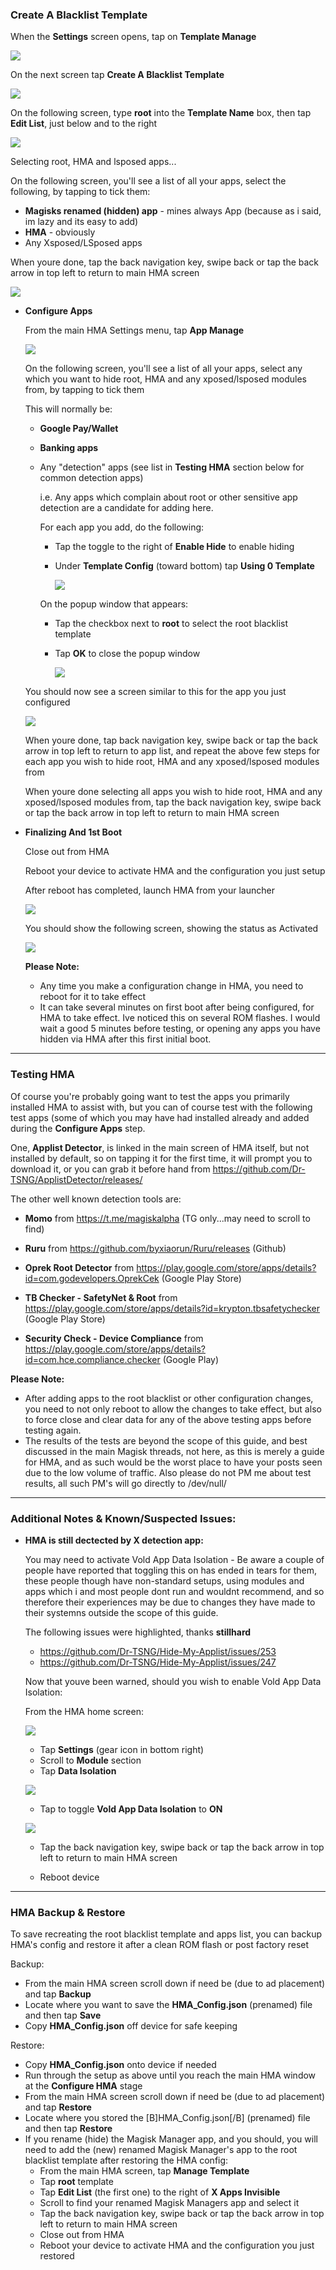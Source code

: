 ### Create A Blacklist Template

   When the **Settings** screen opens, tap on **Template Manage**

   ![](image/HMA9.jpg?raw=true)

   On the next screen tap **Create A Blacklist Template**

   ![](image/HMA10.jpg?raw=true)

   On the following screen, type **root** into the **Template Name** box, then tap **Edit List**, just below and to the right

   ![](image/HMA11.jpg?raw=true)


   Selecting root, HMA and lsposed apps...

   On the following screen, you'll see a list of all your apps, select the following, by tapping to tick them:

   - **Magisks renamed (hidden) app** - mines always App (because as i said, im lazy and its easy to add)
   - **HMA** - obviously
   - Any Xsposed/LSposed apps


   When youre done, tap the back navigation key, swipe back or tap the back arrow in top left to return to main HMA screen

   ![](image/HMA12.jpg?raw=true)



- **Configure Apps**

   From the main HMA Settings menu, tap **App Manage**

   ![](image/HMA13.jpg?raw=true)

   On the following screen, you'll see a list of all your apps, select any which you want to hide root, HMA and any xposed/lsposed modules from, by tapping to tick them

   This will normally be:
   
   - **Google Pay/Wallet**
   - **Banking apps**
   - Any "detection" apps (see list in **Testing HMA** section below for common detection apps)

      i.e. Any apps which complain about root or other sensitive app detection are a candidate for adding here.

      For each app you add, do the following:
   
      - Tap the toggle to the right of **Enable Hide** to enable hiding
      - Under **Template Config** (toward bottom) tap **Using 0 Template**

         ![](image/HMA14.jpg?raw=true)

      On the popup window that appears:

      - Tap the checkbox next to **root** to select the root blacklist template
      - Tap **OK** to close the popup window
   
         ![](image/HMA15.jpg?raw=true)

   You should now see a screen similar to this for the app you just configured

   ![](image/HMA16.jpg?raw=true)

   When youre done, tap back navigation key, swipe back or tap the back arrow in top left to return to app list, and repeat the above few steps for each app you wish to hide root, HMA and any xposed/lsposed modules from

   When youre done selecting all apps you wish to hide root, HMA and any xposed/lsposed modules from, tap the back navigation key, swipe back or tap the back arrow in top left to return to main HMA screen
   
- **Finalizing And 1st Boot**   

   Close out from HMA

   Reboot your device to activate HMA and the configuration you just setup

   After reboot has completed, launch HMA from your launcher

   ![](image/HMA17.jpg?raw=true)

   You should show the following screen, showing the status as Activated

   ![](image/HMA18.jpg?raw=true)


   **Please Note:** 
   - Any time you make a configuration change in HMA, you need to reboot for it to take effect
   - It can take several minutes on first boot after being configured, for HMA to take effect. Ive noticed this on several ROM flashes. I would wait a good 5 minutes before testing, or opening any apps you have hidden via HMA after this first initial boot.

---

### Testing HMA

Of course you're probably going want to test the apps you primarily installed HMA to assist with, but you can of course test with the following test apps (some of which you may have had installed already and added during the **Configure Apps** step.

One, **Applist Detector**, is linked in the main screen of HMA itself, but not installed by default, so on tapping it for the first time, it will prompt you to download it, or you can grab it before hand from https://github.com/Dr-TSNG/ApplistDetector/releases/

The other well known detection tools are:

- **Momo** from https://t.me/magiskalpha (TG only...may need to scroll to find)

- **Ruru** from https://github.com/byxiaorun/Ruru/releases (Github)

- **Oprek Root Detector** from https://play.google.com/store/apps/details?id=com.godevelopers.OprekCek (Google Play Store)

- **TB Checker - SafetyNet & Root** from https://play.google.com/store/apps/details?id=krypton.tbsafetychecker (Google Play Store)

- **Security Check - Device Compliance** from https://play.google.com/store/apps/details?id=com.hce.compliance.checker (Google Play)

**Please Note:**
- After adding apps to the root blacklist or other configuration changes, you need to not only reboot to allow the changes to take effect, but also to force close and clear data for any of the above testing apps before testing again.
- The results of the tests are beyond the scope of this guide, and best discussed in the main Magisk threads, not here, as this is merely a guide for HMA, and as such would be the worst place to have your posts seen due to the low volume of traffic. Also please do not PM me about test results, all such PM's will go directly to /dev/null/

---

### Additional Notes & Known/Suspected Issues:

- **HMA is still dectected by X detection app:**

   You may need to activate Vold App Data Isolation - Be aware a couple of people have reported that toggling this on has ended in tears for them, these people though have non-standard setups, using modules and apps which i and most people dont run and wouldnt recommend, and so therefore their experiences may be due to changes they have made to their systemns outside the scope of this guide. 
   
   The following issues were highlighted, thanks **stillhard**
   - https://github.com/Dr-TSNG/Hide-My-Applist/issues/253
   - https://github.com/Dr-TSNG/Hide-My-Applist/issues/247
   

   Now that youve been warned, should you wish to enable Vold App Data Isolation:
   
   From the HMA home screen: 
   
   ![](image/HMA18b.jpg?raw=true)
   
   - Tap **Settings** (gear icon in bottom right) 
   - Scroll to **Module** section 
   - Tap **Data Isolation**
   
   ![](image/VOLD1.jpg?raw=true)
   
   - Tap to toggle **Vold App Data Isolation** to **ON**
   
   ![](image/VOLD2.jpg?raw=true)
   
   - Tap the back navigation key, swipe back or tap the back arrow in top left to return to main HMA screen
   
   - Reboot device 

---

### HMA Backup & Restore

To save recreating the root blacklist template and apps list, you can backup HMA's config and restore it after a clean ROM flash or post factory reset

Backup:

- From the main HMA screen scroll down if need be (due to ad placement) and tap **Backup**
- Locate where you want to save the **HMA_Config.json** (prenamed) file and then tap **Save**
- Copy **HMA_Config.json** off device for safe keeping


Restore:

- Copy **HMA_Config.json** onto device if needed
- Run through the setup as above until you reach the main HMA window at the **Configure HMA** stage
- From the main HMA screen scroll down if need be (due to ad placement) and tap **Restore**
- Locate where you stored the [B]HMA_Config.json[/B] (prenamed) file and then tap **Restore**
- If you rename (hide) the Magisk Manager app, and you should, you will need to add the (new) renamed Magisk Manager's app to the root blacklist template after restoring the HMA config:
   - From the main HMA screen, tap **Manage Template**
   - Tap **root** template
   - Tap **Edit List** (the first one) to the right of **X Apps Invisible**
   - Scroll to find your renamed Magisk Managers app and select it
   - Tap the back navigation key, swipe back or tap the back arrow in top left to return to main HMA screen
   - Close out from HMA
   - Reboot your device to activate HMA and the configuration you just restored
